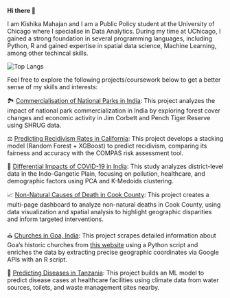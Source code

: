 **Hi there 👋**

I am Kishika Mahajan and I am a Public Policy student at the University of Chicago where I specialise in Data Analytics. During my time at UChicago, I gained a strong foundation in several programming languages, including Python, R and gained expertise in spatial data science, Machine Learning, among other techincal skills. 

![Top Langs](https://github-readme-stats.vercel.app/api/top-langs/?username=kishikamahajan&exclude_repo=github-readme-stats,kishikamahajan.github.io&layout=compact)

Feel free to explore the following projects/coursework below to get a better sense of my skills and interests:

🏞️ [Commercialisation of National Parks in India](https://github.com/kishikamahajan/commercialisation_national_park): This project analyzes the impact of national park commercialization in India by exploring forest cover changes and economic activity in Jim Corbett and Pench Tiger Reserve using SHRUG data.

⚖️ [Predicting Recidivism Rates in California](https://github.com/kishikamahajan/compas_alt_risk_assessment_score): This project develops a stacking model (Random Forest + XGBoost) to predict recidivism, comparing its fairness and accuracy with the COMPAS risk assessment tool.

🦠 [Differential Impacts of COVID-19 in India](https://github.com/kishikamahajan/spatial_cluster_analysis_covid_deaths): This study analyzes district-level data in the Indo-Gangetic Plain, focusing on pollution, healthcare, and demographic factors using PCA and K-Medoids clustering.

📈 [Non-Natural Causes of Death in Cook County](https://github.com/kishikamahajan/non_natural_deaths_cook_county): This project creates a multi-page dashboard to analyze non-natural deaths in Cook County, using data visualization and spatial analysis to highlight geographic disparities and inform targeted interventions.

⛪ [Churches in Goa, India](https://github.com/kishikamahajan/goa_churches_data): This project scrapes detailed information about Goa’s historic churches from [this website](https://goanchurches.info/) using a Python script and enriches the data by extracting precise geographic coordinates via Google APIs with an R script.

🦠 [Predicting Diseases in Tanzania](https://github.com/kishikamahajan/predicting_diseases_tanzania/tree/main): This project builds an ML model to predict disease cases at healthcare facilities using climate data from water sources, toilets, and waste management sites nearby. 
